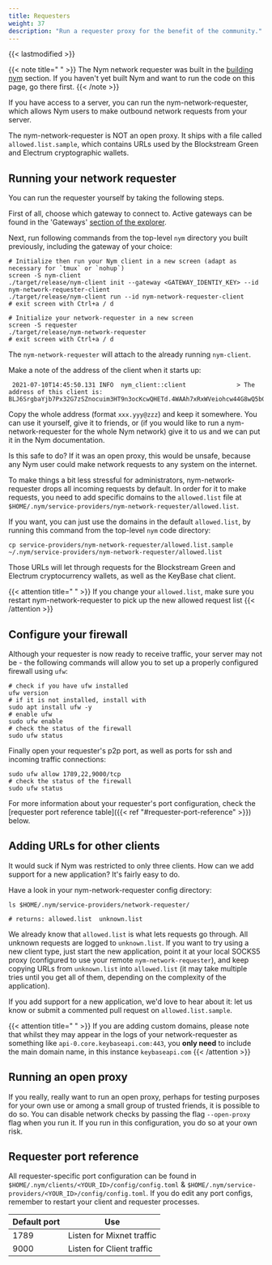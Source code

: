 ```yaml
---
title: Requesters
weight: 37
description: "Run a requester proxy for the benefit of the community."
---
```

{{< lastmodified >}}

{{< note title=" " >}}
The Nym network requester was built in the [building nym](/docs/run-nym-nodes/build-nym/) section. If you haven't yet built Nym and want to run the code on this page, go there first.
{{< /note >}}

If you have access to a server, you can run the nym-network-requester, which allows Nym users to make outbound network requests from your server.

The nym-network-requester is NOT an open proxy. It ships with a file called `allowed.list.sample`, which contains URLs used by the Blockstream Green and Electrum cryptographic wallets.

## Running your network requester

You can run the requester yourself by taking the following steps.

First of all, choose which gateway to connect to. Active gateways can be found in the 'Gateways' [section of the explorer](https://testnet-milhon-explorer.nymtech.net/nym/gateways).

Next, run following commands from the top-level `nym` directory you built previously, including the gateway of your choice:

```shell
# Initialize then run your Nym client in a new screen (adapt as necessary for `tmux` or `nohup`)
screen -S nym-client
./target/release/nym-client init --gateway <GATEWAY_IDENTIY_KEY> --id nym-network-requester-client
./target/release/nym-client run --id nym-network-requester-client
# exit screen with Ctrl+a / d

# Initialize your network-requester in a new screen
screen -S requester
./target/release/nym-network-requester
# exit screen with Ctrl+a / d
```

The `nym-network-requester` will attach to the already running `nym-client`.

Make a note of the address of the client when it starts up:

```shell
 2021-07-10T14:45:50.131 INFO  nym_client::client              > The address of this client is: BLJ6SrgbaYjb7Px32G7zSZnocuim3HT9n3ocKcwQHETd.4WAAh7xRxWVeiohcw44G8wQ5bGHMEvq8j9LctDkGKUC7@8yGFbT5feDpPmH66TveVjonpUn3tpvjobdvEWRbsTH9i
```

Copy the whole address (format `xxx.yyy@zzz`) and keep it somewhere. You can use it yourself, give it to friends, or (if you would like to run a nym-network-requester for the whole Nym network) give it to us and we can put it in the Nym documentation.

Is this safe to do? If it was an open proxy, this would be unsafe, because any Nym user could make network requests to any system on the internet.

To make things a bit less stressful for administrators, nym-network-requester drops all incoming requests by default. In order for it to make requests, you need to add specific domains to the `allowed.list` file at `$HOME/.nym/service-providers/nym-network-requester/allowed.list`.

If you want, you can just use the domains in the default `allowed.list`, by running this command from the top-level `nym` code directory:

`cp service-providers/nym-network-requester/allowed.list.sample ~/.nym/service-providers/nym-network-requester/allowed.list`

Those URLs will let through requests for the Blockstream Green and Electrum cryptocurrency wallets, as well as the KeyBase chat client.

  {{< attention title=" " >}}
  If you change your `allowed.list`, make sure you restart nym-network-requester to pick up the new allowed request list
  {{< /attention >}}

## Configure your firewall

Although your requester is now ready to receive traffic, your server may not be - the following commands will allow you to set up a properly configured firewall using `ufw`:

```shell
# check if you have ufw installed
ufw version
# if it is not installed, install with
sudo apt install ufw -y
# enable ufw
sudo ufw enable
# check the status of the firewall
sudo ufw status
```

Finally open your requester's p2p port, as well as ports for ssh and incoming traffic connections:

```shell
sudo ufw allow 1789,22,9000/tcp
# check the status of the firewall
sudo ufw status
```

For more information about your requester's port configuration, check the [requester port reference table]({{< ref "#requester-port-reference" >}}) below.

## Adding URLs for other clients

It would suck if Nym was restricted to only three clients. How can we add support for a new application? It's fairly easy to do.

Have a look in your nym-network-requester config directory:

```shell
ls $HOME/.nym/service-providers/network-requester/

# returns: allowed.list  unknown.list
```

We already know that `allowed.list` is what lets requests go through. All unknown requests are logged to `unknown.list`. If you want to try using a new client type, just start the new application, point it at your local SOCKS5 proxy (configured to use your remote `nym-network-requester`), and keep copying URLs from `unknown.list` into `allowed.list` (it may take multiple tries until you get all of them, depending on the complexity of the application).

If you add support for a new application, we'd love to hear about it: let us know or submit a commented pull request on `allowed.list.sample`. 

{{< attention title=" " >}}
If you are adding custom domains, please note that whilst they may appear in the logs of your network-requester as something like `api-0.core.keybaseapi.com:443`, you **only need** to include the main domain name, in this instance `keybaseapi.com`
{{< /attention >}}

## Running an open proxy

If you really, really want to run an open proxy, perhaps for testing purposes for your own use or among a small group of trusted friends, it is possible to do so. You can disable network checks by passing the flag `--open-proxy` flag when you run it. If you run in this configuration, you do so at your own risk.


## Requester port reference

All requester-specific port configuration can be found in `$HOME/.nym/clients/<YOUR_ID>/config/config.toml` & `$HOME/.nym/service-providers/<YOUR_ID>/config/config.toml`. If you do edit any port configs, remember to restart your client and requester processes.

| Default port | Use                       |
|--------------|---------------------------|
| 1789         | Listen for Mixnet traffic |
| 9000         | Listen for Client traffic |
